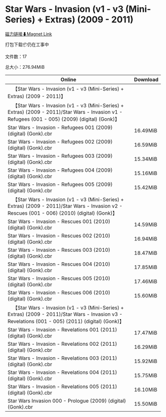 # Star Wars - Invasion (v1 - v3 (Mini-Series) + Extras) (2009 - 2011)

[磁力链接⬇Magnet Link](magnet:?xt=urn:btih:4698437a3fd5b612772dc3c70dd9c761b3419c44&dn=Star%20Wars%20-%20Invasion%20%28v1%20-%20v3%20%28Mini-Series%29%20%2B%20Extras%29%20%282009%20-%202011%29)

打包下载📦仍在工事中

文件数：17

总大小：276.94MiB

Online | Download
--- | ---
&emsp;【Star Wars - Invasion (v1 - v3 (Mini-Series) + Extras) (2009 - 2011)】 | 
&emsp;【Star Wars - Invasion (v1 - v3 (Mini-Series) + Extras) (2009 - 2011)/Star Wars - Invasion v1 - Refugees (001 - 005) (2009) (digital) (Gonk)】 | 
Star Wars - Invasion - Refugees 001 (2009) (digital) (Gonk).cbr | 16.49MiB
Star Wars - Invasion - Refugees 002 (2009) (digital) (Gonk).cbr | 16.59MiB
Star Wars - Invasion - Refugees 003 (2009) (digital) (Gonk).cbr | 15.34MiB
Star Wars - Invasion - Refugees 004 (2009) (digital) (Gonk).cbr | 15.16MiB
Star Wars - Invasion - Refugees 005 (2009) (digital) (Gonk).cbr | 15.42MiB
&emsp;【Star Wars - Invasion (v1 - v3 (Mini-Series) + Extras) (2009 - 2011)/Star Wars - Invasion v2 - Rescues (001 - 006) (2010) (digital) (Gonk)】 | 
Star Wars - Invasion - Rescues 001 (2010) (digital) (Gonk).cbr | 14.59MiB
Star Wars - Invasion - Rescues 002 (2010) (digital) (Gonk).cbr | 16.94MiB
Star Wars - Invasion - Rescues 003 (2010) (digital) (Gonk).cbr | 18.47MiB
Star Wars - Invasion - Rescues 004 (2010) (digital) (Gonk).cbr | 17.85MiB
Star Wars - Invasion - Rescues 005 (2010) (digital) (Gonk).cbr | 17.46MiB
Star Wars - Invasion - Rescues 006 (2010) (digital) (Gonk).cbr | 15.60MiB
&emsp;【Star Wars - Invasion (v1 - v3 (Mini-Series) + Extras) (2009 - 2011)/Star Wars - Invasion v3 - Revelations (001 - 005) (2011) (digital) (Gonk)】 | 
Star Wars - Invasion - Revelations 001 (2011) (digital) (Gonk).cbr | 17.47MiB
Star Wars - Invasion - Revelations 002 (2011) (digital) (Gonk).cbr | 16.29MiB
Star Wars - Invasion - Revelations 003 (2011) (digital) (Gonk).cbr | 15.92MiB
Star Wars - Invasion - Revelations 004 (2011) (digital) (Gonk).cbr | 15.75MiB
Star Wars - Invasion - Revelations 005 (2011) (digital) (Gonk).cbr | 16.10MiB
Star Wars Invasion 000 - Prologue (2009) (digital) (Gonk).cbr | 15.50MiB